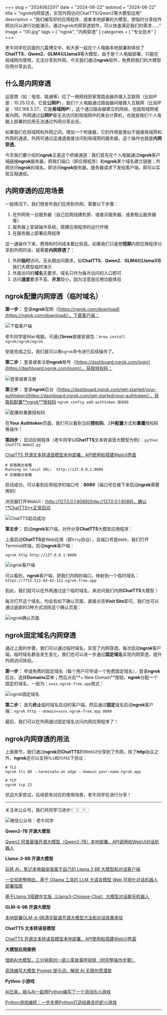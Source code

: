 +++
slug = "2024062201"
date = "2024-06-22"
lastmod = "2024-06-22"
title = "ngrok内网穿透，实现外网访问ChatTTS/Qwen2等大模型应用"
description = "我们编写好的应用程序、或者本地部署的大模型，想临时分享给外网访问以进行功能演示，通过ngrok内网穿透软件，可以快速满足我们的需求……"
image = "00.jpg"
tags = [ "ngrok", "内网穿透" ]
categories = [ "专业技术" ]
+++

老牛同学在前面的几篇博文中，和大家一起在个人电脑本地部署和体验了**ChatTTS**、**Qwen2**、**GLM4**和**Llama3**等大模型，由于是个人电脑部署，只能在局域网内使用，无法分享到外网。今天我们通过**ngrok**软件，免费把我们的大模型应用分享出去。

## 什么是内网穿透

运营商（如：电信、联通等）拉了一根网线到家里路由器并接入互联网（比如IP是：10.25.12.6，它是**公网IP**），我们个人电脑通过路由器间接接入互联网（比如IP是：192.168.3.27，它是**局域网IP**），这个通过路由器建立的网络，也就局域网或者内网。外网通过**公网IP**是无法访问到局域网中的某台计算机，也就是我们个人电脑上部署的应用无法通过外网分享出去。

如果我们在局域网和外网之间，增加一个桥接器，它的作用是类似于链接局域网和外网的通道，外网可通过这通道直接访问到局域网的服务器，这个操作也就是**内网穿透**。

今天我们要介绍的**ngrok**正是这个桥接通道：我们首先在个人电脑通过**ngrok**客户端链接**ngrok**服务器，把我们端口（即应用程序）和**ngrok**某个域名建立链接；外网访问**ngrok**的域名，即访问**ngrok**服务器，服务器请求下发给客户端，即可以实现互相通信。

## 内网穿透的应用场景

一般情况下，我们想发布我们应用到外网，需要以下步骤：
1. 在外网有一台服务器（自己拉网线建机房、或者买服务器、或者租云服务器等）
2. 服务器上安装操作系统，搭建应用程序的运行环境
3. 在服务器上部署应用程序

这一通操作下来，费用和时间成本都比较高。如果我们只是想**短期**内把应用程序分享到外网的话，就需要**内网穿透**了：
1. 外网**临时**访问，无长期访问需求，如**ChatTTS**、**Qwen2**、**GLM4**和**Llama3**等我们大模型临时演示
2. 外面访问的**域名**无要求，域名只作为每次访问的入口即可
3. 访问**速度**要求不高、**并发**较小，因为注意是应用功能体验

## ngrok配置内网穿透（临时域名）

**第一步：** 登录**ngrok**官网（[https://ngrok.com/download](https://ngrok.com/download)），下载客户端：

![下载客户端](01.jpg)

老牛同学是Mac电脑，可通过**brew**直接安装包：`brew install ngrok/ngrok/ngrok`

安装完成之后，我们就可以用`ngrok`命令进行后续操作了。

**第二步：** 登录或者注册**ngrok**账号（[https://dashboard.ngrok.com/login](https://dashboard.ngrok.com/login)），获取授权码：

![登录或者注册](02.jpg)

**第三步：** 登录**ngrok**后台（[https://dashboard.ngrok.com/get-started/your-authtoken](https://dashboard.ngrok.com/get-started/your-authtoken)），获取和配置**ngrok**授权码 `ngrok config add-authtoken 授权码`

![配置和重置授权码](03.jpg)

在**Your Authtoken**页面，我们可以看到当前**授权码**、2种**配置**方式和**重置**授权码等操作！

**第四步：** 启动应用程序（老牛同学以**ChatTTS**文本转语音大模型为例）：`python ChatTTS-WebUI.py`

[ChatTTS 开源文本转语音模型本地部署、API使用和搭建WebUI界面](https://mp.weixin.qq.com/s/rL3vyJ_xEj7GGoKaxUh8_A)

```shell
# 前面输出省略
Running on local URL:  http://127.0.0.1:8089
# 后面输出省略
```

启动成功，可以看到应用程序的端口号：**8089**（端口号在接下来启动**ngrok**需要用到）

浏览器打开WebUI：[http://127.0.0.1:8089](http://127.0.0.1:8089)，确认**ChatTTS**正常启动

![ChatTTS启动成功](04.jpg)

**第五步：** 启动**ngrok**客户端，对外分享**ChatTTS**大模型应用程序：

上面启动**ChatTTS**是Web应用（即`http`协议），且端口号是`8089`，我们打开Terminal终端，启动**ngrok**客户端：

```shell
ngrok http http://127.0.0.1:8089
```
![ngrok客户端](05.jpg)

可以看到，**ngrok**客户端，把我们内网的端口，映射到一个临时域名：`https://7715-112-64-61-112.ngrok-free.app`

到此，我们就可以在外网通过这个临时域名，来访问我们内网**ChatTTS**大模型！

每次打开这个域名，均会有如下确认页面，直接点击**Visit Site**即可，我们也可以通过底部的3种方式消除这个确认页面：

![ngrok确认页面](06.jpg)

## ngrok固定域名内网穿透

通过上面的步骤，我们可以通过临时域名，实现了内网穿透。每次启动**ngrok**客户端，临时域名都会发生变化，我们也可以进一步通过**固定域名**实现内网穿透，提升外网访问体验。

**第一步：** 申请免费的固定域名（每个用户可申请一个免费固定域名），登录**ngrok**后台，选择**Domains**菜单；然后点击**+ New Domain**按钮，**ngrok**分配一个固定的域名，一般为：`xxxx.ngrok-free.app`格式：

![ngrok固定域名](07.jpg)

**第二步：** 首先**终止**临时域名启动的客户端，然后通过**固定**域名启动**ngrok**客户端：`ngrok http --domain=xxxx.ngrok-free.app 8089`

最后，我们可以在外网通过固定域名访问内网应用程序了！

## ngrok内网穿透的用法

上面章节，我们通过**ngrok**把**ChatTTS**的WebUI分享到了外网，除了**http**协议之外，**ngrok**还可以支持`TLS`和`TCP`以下协议：

```shell
# TLS
ngrok tls 80 --terminate-at edge --domain your-name.ngrok.app

# TCP
ngrok tcp 22
```

欢迎大家尝试，后续若有对应的使用场景，老牛同学在进行分享！

---

关注本公众号，我们共同学习进步👇🏻👇🏻👇🏻

![微信公众号：老牛同学](https://ntopic.cn/WX-21.png)

**Qwen2-7B 开源大模型**

[Qwen2 阿里最强开源大模型（Qwen2-7B）本地部署、API调用和WebUI对话机器人](https://mp.weixin.qq.com/s/u_Uw88dpQRgbtfI4_1OOwQ)

**Llama-3-8B 开源大模型**

[玩转 AI，笔记本电脑安装属于自己的 Llama 3 8B 大模型和对话客户端](https://mp.weixin.qq.com/s/MekCUJDhKzuUnoykkGoH2g)

[一文彻底整明白，基于 Ollama 工具的 LLM 大语言模型 Web 可视化对话机器人部署指南](https://mp.weixin.qq.com/s/2DVYO75h0o5EHN_K_GF4Eg)

[基于Llama 3搭建中文版（Llama3-Chinese-Chat）大模型对话聊天机器人](https://mp.weixin.qq.com/s/idcdIr8mMWDQ_iZU5r_UEQ)

**GLM-4-9B 开源大模型**

[本地部署GLM-4-9B清华智谱开源大模型方法和对话效果体验](https://mp.weixin.qq.com/s/g7lDfnRRGdrHqN7WGMSkAg)

**ChatTTS 文本转语音模型**

[ChatTTS 开源文本转语音模型本地部署、API使用和搭建WebUI界面](https://mp.weixin.qq.com/s/rL3vyJ_xEj7GGoKaxUh8_A)

**大模型应用案例**

[借助AI大模型，三分钟原创一部儿童故事短视频（附完整操作步骤）](https://mp.weixin.qq.com/s/m_O2OSoXWLL0PJurLCdzng)

[高效编写大模型 Prompt 提示词，解锁 AI 无限创意潜能](https://mp.weixin.qq.com/s/gaLw3yP-oANvQyjRSkVjyw)

**Python 小游戏**

[AI已来，我与AI一起用Python编写了一个消消乐小游戏](https://mp.weixin.qq.com/s/hv2tE-yot_H04HCezxQWXg)

[Python游戏编程：一步步用Python打造经典贪吃蛇小游戏](https://mp.weixin.qq.com/s/tkTlt4rbFKQ73zudluPO1A)

---
